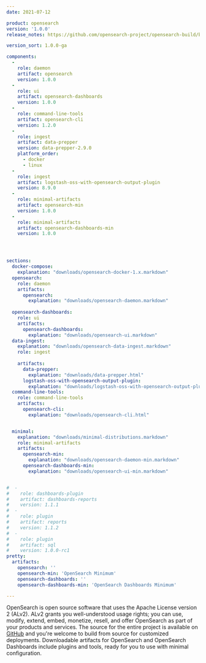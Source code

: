 ```yaml
---
date: 2021-07-12

product: opensearch
version: '1.0.0'
release_notes: https://github.com/opensearch-project/opensearch-build/blob/main/release-notes/opensearch-release-notes-1.0.0.md

version_sort: 1.0.0-ga

components:
  -
    role: daemon
    artifact: opensearch
    version: 1.0.0
  -
    role: ui
    artifact: opensearch-dashboards
    version: 1.0.0
  -
    role: command-line-tools
    artifact: opensearch-cli
    version: 1.2.0
  -
    role: ingest
    artifact: data-prepper
    version: data-prepper-2.9.0
    platform_order:
      - docker
      - linux
  -
    role: ingest
    artifact: logstash-oss-with-opensearch-output-plugin
    version: 8.9.0
  -
    role: minimal-artifacts
    artifact: opensearch-min
    version: 1.0.0
  -
    role: minimal-artifacts
    artifact: opensearch-dashboards-min
    version: 1.0.0




sections:
  docker-compose:
    explanation: "downloads/opensearch-docker-1.x.markdown"
  opensearch:
    role: daemon
    artifacts:
      opensearch:
        explanation: "downloads/opensearch-daemon.markdown"
      
  opensearch-dashboards:
    role: ui
    artifacts:
      opensearch-dashboards:
        explanation: "downloads/opensearch-ui.markdown"
  data-ingest:
    explanation: "downloads/opensearch-data-ingest.markdown"
    role: ingest
    
    artifacts:
      data-prepper:
        explanation: "downloads/data-prepper.html"
      logstash-oss-with-opensearch-output-plugin:
        explanation: "downloads/logstash-oss-with-opensearch-output-plugin.markdown"
  command-line-tools:
    role: command-line-tools
    artifacts:
      opensearch-cli:
        explanation: "downloads/opensearch-cli.html"


  minimal:
    explanation: "downloads/minimal-distributions.markdown"
    role: minimal-artifacts
    artifacts:
      opensearch-min:
        explanation: "downloads/opensearch-daemon-min.markdown"
      opensearch-dashboards-min:
        explanation: "downloads/opensearch-ui-min.markdown"


#  -
#    role: dashboards-plugin
#    artifact: dashboards-reports
#    version: 1.1.1
#  -
#    role: plugin
#    artifact: reports
#    version: 1.1.2
#  -
#    role: plugin
#    artifact: sql
#    version: 1.0.0-rc1
pretty:
  artifacts:
    opensearch: ''
    opensearch-min: 'OpenSearch Minimum'
    opensearch-dashboards: ''
    opensearch-dashboards-min: 'OpenSearch Dashboards Minimum'

---
```

OpenSearch is open source software that uses the Apache License version 2 (ALv2). ALv2 grants you well-understood usage rights; you can use, modify, extend, embed, monetize, resell, and offer OpenSearch as part of your products and services. The source for the entire project is available on [GitHub](https://github.com/opensearch-project/) and you're welcome to build from source for customized deployments. Downloadable artifacts for OpenSearch and OpenSearch Dashboards include plugins and tools, ready for you to use with minimal configuration.
